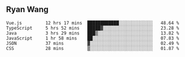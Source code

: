 ## Ryan Wang

<!--START_SECTION:waka-->

```text
Vue.js         12 hrs 17 mins  ████████████░░░░░░░░░░░░░   48.64 %
TypeScript     5 hrs 52 mins   █████▓░░░░░░░░░░░░░░░░░░░   23.28 %
Java           3 hrs 29 mins   ███▒░░░░░░░░░░░░░░░░░░░░░   13.82 %
JavaScript     1 hr 58 mins    ██░░░░░░░░░░░░░░░░░░░░░░░   07.83 %
JSON           37 mins         ▓░░░░░░░░░░░░░░░░░░░░░░░░   02.49 %
CSS            28 mins         ▒░░░░░░░░░░░░░░░░░░░░░░░░   01.87 %
```

<!--END_SECTION:waka-->
